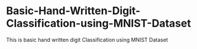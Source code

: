 # Basic-Hand-Written-Digit-Classification-using-MNIST-Dataset
This is basic hand written digit Classification using MNIST Dataset
